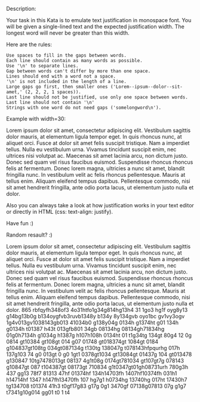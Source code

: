 Description:

Your task in this Kata is to emulate text justification in monospace font. You will be given a single-lined text and the expected justification width. The longest word will never be greater than this width.

Here are the rules:

    Use spaces to fill in the gaps between words.
    Each line should contain as many words as possible.
    Use '\n' to separate lines.
    Gap between words can't differ by more than one space.
    Lines should end with a word not a space.
    '\n' is not included in the length of a line.
    Large gaps go first, then smaller ones ('Lorem--ipsum--dolor--sit-amet,' (2, 2, 2, 1 spaces)).
    Last line should not be justified, use only one space between words.
    Last line should not contain '\n'
    Strings with one word do not need gaps ('somelongword\n').

Example with width=30:

Lorem  ipsum  dolor  sit amet,
consectetur  adipiscing  elit.
Vestibulum    sagittis   dolor
mauris,  at  elementum  ligula
tempor  eget.  In quis rhoncus
nunc,  at  aliquet orci. Fusce
at   dolor   sit   amet  felis
suscipit   tristique.   Nam  a
imperdiet   tellus.  Nulla  eu
vestibulum    urna.    Vivamus
tincidunt  suscipit  enim, nec
ultrices   nisi  volutpat  ac.
Maecenas   sit   amet  lacinia
arcu,  non dictum justo. Donec
sed  quam  vel  risus faucibus
euismod.  Suspendisse  rhoncus
rhoncus  felis  at  fermentum.
Donec lorem magna, ultricies a
nunc    sit    amet,   blandit
fringilla  nunc. In vestibulum
velit    ac    felis   rhoncus
pellentesque. Mauris at tellus
enim.  Aliquam eleifend tempus
dapibus. Pellentesque commodo,
nisi    sit   amet   hendrerit
fringilla,   ante  odio  porta
lacus,   ut   elementum  justo
nulla et dolor.

Also you can always take a look at how justification works in your text editor or directly in HTML (css: text-align: justify).

Have fun :)

Random resault? :)

Lorem   ipsum   dolor   sit  amet,
consectetur    adipiscing    elit.
Vestibulum  sagittis dolor mauris,
at  elementum  ligula tempor eget.
In  quis  rhoncus nunc, at aliquet
orci.  Fusce  at  dolor  sit  amet
felis  suscipit  tristique.  Nam a
imperdiet    tellus.    Nulla   eu
vestibulum urna. Vivamus tincidunt
suscipit  enim,  nec ultrices nisi
volutpat  ac.  Maecenas  sit  amet
lacinia  arcu,  non  dictum justo.
Donec  sed quam vel risus faucibus
euismod.    Suspendisse    rhoncus
rhoncus  felis at fermentum. Donec
lorem  magna, ultricies a nunc sit
amet,  blandit  fringilla nunc. In
vestibulum  velit ac felis rhoncus
pellentesque.   Mauris  at  tellus
enim.   Aliquam   eleifend  tempus
dapibus.   Pellentesque   commodo,
nisi sit amet hendrerit fringilla,
ante    odio   porta   lacus,   ut
elementum justo nulla et dolor.
865                  rbfqyfh348of3
4o31htfo1g34g814hg13h4   31   1go3
hg1f       oyg8y13      g14bg13b0g
b134oygfvb3ruvb1348y         b134y
8y134gvb      oyo1bc     gv1vy3ogv
1g4v013gv1038143gb013      41034b0
g138y04g  0134h  g1374ht  g01 134h
g0134h  t01387 h43t 013gfb801 34gb
08134hg  08134gh71834hg 01g0h7134h
g1034g  h1387g h107h108h 0134ht 01
t1g34tg  134gt  80g4  12  0g  0814
gt10384   gt108gt  014  g07  01748
gt018374gt       1084gt       0184
g104837gt108tg 034gt087134g t130tg
138047g    t078143hfpqurhg    017h
137g103  74  g0  013gt  0  g0 1gt1
0378gt1034  gt13084gt  01437g  104
gt013478   g130847   10tg7478013gt
08137     4g1t08g     0174gt781034
gt107gt7g   078143   g10847gt  087
t104387gt      08173gt      710834
g1t0347gt01gh08731urh  780g3h  437
gg13   78f7   81313  47hf  01374hf
134h14703fh   1407hf10374fh  031h1
h14714hf  1347  h147fh13470fh  107
hg7g1    h0734hg   13740hg   017ht
17430h7   tg134708   t01374   41h3
t0gf17g83    g17g    0g1    3470gf
07138g07813  07g g1g7 t7341g10g014
gg01 t0 1 t4
